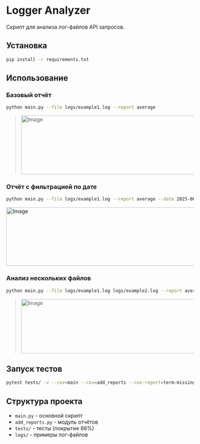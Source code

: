 # Logger Analyzer

Скрипт для анализа лог-файлов API запросов.

## Установка

```bash
pip install -r requirements.txt
```

## Использование

### Базовый отчёт
```bash
python main.py --file logs/example1.log --report average
```
> <img width="477" height="158" alt="Image" src="https://github.com/user-attachments/assets/600b5b6b-1c88-49c0-9ad0-ec44e328b86e" /> 

### Отчёт с фильтрацией по дате
```bash
python main.py --file logs/example1.log --report average --date 2025-06-22
```
<img width="557" height="157" alt="Image" src="https://github.com/user-attachments/assets/c41f6e01-17e2-47ef-9e02-03e3fed466b4" />

### Анализ нескольких файлов
```bash
python main.py --file logs/example1.log logs/example2.log --report average
```
> <img width="573" height="146" alt="Image" src="https://github.com/user-attachments/assets/79590581-51db-4c7f-b054-59a3bba0ada8" />
## Запуск тестов

```bash
pytest tests/ -v --cov=main --cov=add_reports --cov-report=term-missing
```

## Структура проекта

- `main.py` - основной скрипт
- `add_reports.py` - модуль отчётов
- `tests/` - тесты (покрытие 86%)
- `logs/` - примеры лог-файлов
